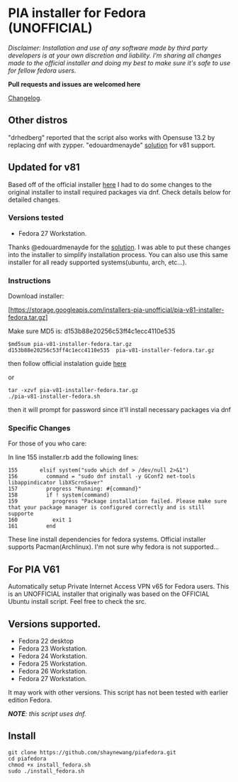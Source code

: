 # PIA installer for Fedora (UNOFFICIAL)

*Disclaimer: Installation and use of any software made by third party developers is at your own discretion and
liability. I'm sharing all changes made to the official installer and doing my best to make sure it's safe
to use for fellow fedora users.*

**Pull requests and issues are welcomed here**

[Changelog](CHANGELOG.md).

## Other distros
"drhedberg" reported that the script also works with Opensuse 13.2 by replacing dnf with zypper.
"edouardmenayde" [solution](https://github.com/edouardmenayde/pia-fedora) for v81 support.

## Updated for v81
Based off of the official installer 
[here](https://www.privateinternetaccess.com/installer/download_installer_linux)
I had to do some changes to the original installer to install required packages 
via dnf. Check details below for detailed changes.

### Versions tested

* Fedora 27 Workstation.

Thanks @edouardmenayde for the [solution](https://github.com/edouardmenayde/pia-fedora). 
I was able to put these changes into the installer
to simplify installation process. You can also use this same installer for all ready supported
systems(ubuntu, arch, etc...).

### Instructions
Download installer:

[https://storage.googleapis.com/installers-pia-unofficial/pia-v81-installer-fedora.tar.gz]

Make sure MD5 is: d153b88e20256c53ff4c1ecc4110e535

```
$md5sum pia-v81-installer-fedora.tar.gz 
d153b88e20256c53ff4c1ecc4110e535  pia-v81-installer-fedora.tar.gz
```


then follow official instalation guide 
[here](https://www.privateinternetaccess.com/installer/download_installer_linux)

or
```
tar -xzvf pia-v81-installer-fedora.tar.gz
./pia-v81-installer-fedora.sh
```
then it will prompt for password since it'll install necessary packages via dnf

### Specific Changes
For those of you who care:

In line 155 installer.rb add the following lines:
```
155       elsif system("sudo which dnf > /dev/null 2>&1")
156         command = "sudo dnf install -y GConf2 net-tools libappindicator libXScrnSaver"
157         progress "Running: #{command}"
158         if ! system(command)
159           progress "Package installation failed. Please make sure that your package manager is configured correctly and is still supporte
160           exit 1
161         end
```
These line install dependencies for fedora systems. Official installer supports Pacman(Archlinux). I'm not
sure why fedora is not supported...

## For PIA V61

Automatically setup Private Internet Access VPN v65 for Fedora users. This is an UNOFFICIAL installer that originally was based on the OFFICIAL Ubuntu install script. Feel free to check the src.

## Versions supported.

* Fedora 22 desktop
* Fedora 23 Workstation.
* Fedora 24 Workstation.
* Fedora 25 Workstation.
* Fedora 26 Workstation.
* Fedora 27 Workstation.

It may work with other versions. This script has not been tested with earlier edition Fedora.

_**NOTE**: this script uses dnf._


## Install

```
git clone https://github.com/shaynewang/piafedora.git
cd piafedora
chmod +x install_fedora.sh
sudo ./install_fedora.sh
```
